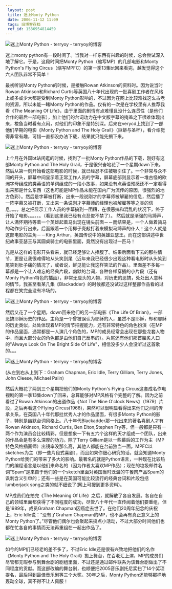 ```yaml
---
 layout: post
 title: 迷上Monty Python
 date: 2006-11-12 11:09
 tags: 旧博客存档
 ref_id: 1536954814459
---
```

![迷上Monty Python - terryoy -
terryoy的博客](http://www.bbc.co.uk/comedy/guide/images/400/flyingcircus_1.jpg)



迷上monty python有一段时间了。当我对一样东西有兴趣的时候，总会尝试深入地了解它。于是，这段时间把Monty
Python（缩写MP）的几部电影和Monty Python's Flying
Circus（缩写MPFC）的第一季13集bt回来看完，越发觉得这个六人团队非常不简单！



最初听说Monty Python的时候，是接触Rowan Atkinson的资料时。因为说当时Rowan Atkinson和Richard
Curtis等英国八十年代出现的一批喜剧工作者在风格上或多或少大都是受到Monty
Python影响的，不过因为在网上比较难找这么古老的资源，所以未能一睹Monty Python的作品。仅有的一次是在学校里有人推荐我看《The
Meaning Of
Life》，由于里面的剧情有点难懂且没什么连贯性（是他们合作的最后一部电影），加上他们的台词功力在中文版字幕的掩盖之下很难体现出来，梭鱼当时看有点闷，对他们的印象不是特别深。后来在verycd上找到了一部他们早期的电影《Monty
Python and The Holy Grail》（巨蟒与圣杯），看介绍觉得非常有趣，可惜一直都没办法下载，结果就只能先搁下来。



![迷上Monty Python - terryoy -
terryoy的博客](http://james.istop.com/montypython/07-knights.jpg)



上个月在外国bt站闲逛的时候，找到了一批Monty Python作品的下载，刚好有这部Monty Python and The Holy
Grail，于是很兴奋地花了一个星期down下来。然后从第一刻开始看这部电影的时候，就已经忍不住被吸引住了。一个非常与众不同的开头，屏幕中间显示着正常工作人员的字幕，屏幕底部则显示着一堆古怪的欧洲字母组成的类英语的单词组成的一段小故事，如果没有点英语预感还不一定看得出来那是什么东西（这也可能是MP作品未能在国内广为流传的原因，很强烈的地方色彩）。然后是字幕被打断，出来一段说刚才的字幕师被解雇的信息，然后播了一阵字幕又被打断，又出来一条说刚才字幕师的经理也被解雇等等之类的信息，。。。总之把显示工作人员的字幕搞到一团糟，在很恶搞和混乱的状况下，终于开始了电影。。。。。。（看到这里我已经有点忍俊不禁了）。
然后就是渐强的马蹄声，让人满怀期待等着一个英雄起着马出现在镜头前面－－而结果是，一个人做着骑马的动作步行出来，后面跟着一个用椰子壳敲打着来模拟马蹄声的仆人！这个人就是这部电影的主角－－King
Arthur，英国传说中的英雄亚瑟王。而在这部讲述中世纪故事亚瑟王与其圆桌骑士的电影里面，竟然没有出现过一匹马！



光是从这样的电影开头看来，就已经足够让人捧腹了。结果后面看下去的那些情节，更是让我很难得地从头笑到尾（近年来我已经很少出现这种看电影时从头笑到尾笑到肚子痛的情况了，或者说，鲜见能让我这样笑法的作品）。里面差不多每一幕都是一个让人难忘的经典片段，幽默的台词，各种各样穿插的小片段（还有Monty
Python特色的插画），非常无厘头的人物，对历史的恶搞，处处出人意料的情节，我甚至看某几集《Blackadder》的时候都还没试过这样整部作品看的过程都在笑完全没有冷场的。



![迷上Monty Python - terryoy -
terryoy的博客](http://www.bbc.co.uk/comedy/guide/images/400/flyingcircus_3.jpg)



然后又花了一个星期，down回来他们的另一部电影《The Life Of
Brian》，一部恶搞耶稣历史的作品，主角是一个曾被误认为耶稣的人，虽然不是耶稣，却和耶稣的历史类似，处处体现着MP的情节把握能力，还有非常特色的角色扮演（在MP的作品里面，通常都是一人演几个角色的，MP的成员经常会出现在那些龙套人物中，而且大部分女的角色都是由他们自己反串的）。片尾还有他们那首脍炙人口的"Always
Look On The Bright Side Of Life"，相信没多少人会没听过这首歌的。。。



![迷上Monty Python - terryoy -
terryoy的博客](http://www.bbc.co.uk/comedy/guide/images/400/flyingcircus_2.jpg)

(从左到右从上到下：Graham Chapman, Eric Idle, Terry Gilliam, Terry Jones, John Cleese,
Michael Palin)



然后大概花了两到三个星期把他们的Monty Python's Flying
Circus这套成名作电视剧的第一季13集down了回来，总算能够对MP风格有个完整的了解。因为之前看过了Rowan Atkinson的出道作品《Not
The Nine O'clock News》（1979）片段，之后再看这个Flying
Circus(1968)，果然可以很明显看得出来他们之间的传承关系，在英国八十年代那批优秀人才的作品里面，有很多Monty
Python的影子，特别是幽默台词风格上。八十年代Blackadder那一代出来的著名喜剧人才有Rowan Atkinson, Richard
Curtis, Ben Elton,Stephen
Fry等，但一般都是只有一两个作为演员会比较精彩，但是想象一下有五六个这样的天才组成一个团队，出来的作品会是有多么深厚的功力。除了Terry
Gilliam是以一些幕后的工作为主（MP特色风格插画师）出镜率没那么高，其他人都能在台前独当一面。MPFC以sketches为主（即一些片段式喜剧），而且如果你细心研究的话，就会知道Monty
Python给我们的带来了多大的影响。最著名的就是Python语言，一种现在比较热门的编程语言是以他们来命名的（因为作者太喜欢MP作品）；现在的垃圾邮件名词“Spam”是来自于他们的一个sketch里面对英国当时泛滥的午餐肉产品Spam的讽刺含义引申的；还有一些是在英国可能比较流行的经典台词和片段包括lumberjack
song之类的就不细说了(网上可搜到更多资料)。



MP成员们在拍完《The Meaning Of
Life》之后，就解散了各自发展。各自在自己的领域里面都获得了不同程度的成功，尽管八十年代一直传闻着他们要重组，但是1989年，成员Graham
Chapman因癌症去世了。在他们20周年纪念的庆祝上，Eric Idle说：“没有了Graham Chapman的MP，也不会再有真正意义上的Monty
Python了。”尽管他们偶尔也会聚起来搞点小活动，不过大部分时间他们也都在忙各自的事情而无法再重组在一起出作品了。



![迷上Monty Python - terryoy -
terryoy的博客](http://imglf6.nosdn0.126.net/img/d3RhVFdGTXZTU3FWYjUvU0NEZTFhbVNKcUY3Y2gwUE14ZHlpbFNYM09OL0UxWDd2UUs5ei9nPT0.jpg)



如今的MP们已经老的差不多了，不过Eric Idle还是很有兴致地把他们的名作《Monty Python and The Holy
Grail》搬上舞台，在百老汇上演，MP的成员们尽管都无暇参与到舞台剧的剧组里面，不过还是通过邮件联系为该舞台剧做出了不同程度的贡献。而这部改编的舞台剧，也顺便把2005音乐剧托尼奖扫了14个奖项提名，最后得到最佳音乐剧等三个大奖。30年之后，Monty
Python还能够那样地轰动全球，真不得不让人佩服！

